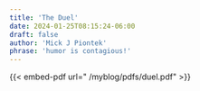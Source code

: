 ```yaml
---
title: 'The Duel'
date: 2024-01-25T08:15:24-06:00
draft: false
author: 'Mick J Piontek'
phrase: 'humor is contagious!'
---
```

<!-- The Duel  -->
{{< embed-pdf url=" /myblog/pdfs/duel.pdf" >}}

